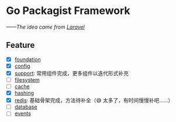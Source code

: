 # Go Packagist Framework

_——The idea came from [Laravel](https://github.com/laravel)_

## Feature

- [x] [foundation](./foundation)
- [x] [config](./config)
- [x] [support](./support): 常用组件完成，更多组件以迭代形式补充
- [ ] [filesystem](./filesystem)
- [ ] [cache](./cache)
- [x] [hashing](./hashing)
- [x] [redis](./redis): 基础骨架完成，方法待补全（😅 太多了，有时间慢慢补吧……）
- [ ] [database](./database)
- [ ] [events](./events)

